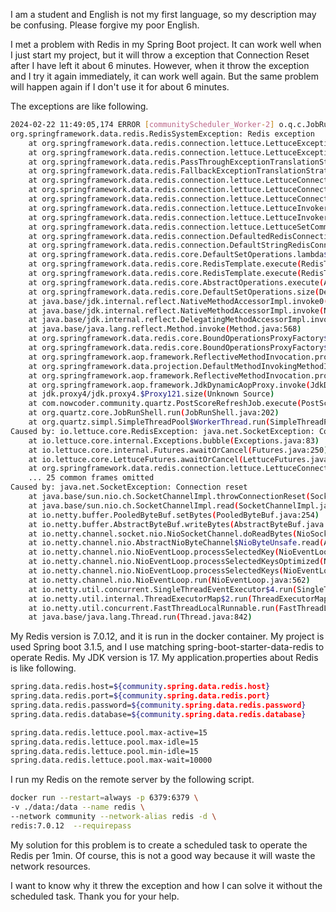 I am a student and English is not my first language, so my description may be confusing. Please forgive my poor English. 

I met a problem with Redis in my Spring Boot project. It can work well when I just start my project, but it will throw a exception that Connection Reset after I have left it about 6 minutes. However, when it throw the exception and I try it again immediately, it can work well again. But the same problem will happen again if I don't use it for about 6 minutes. 

The exceptions are like following.

```sh
2024-02-22 11:49:05,174 ERROR [communityScheduler_Worker-2] o.q.c.JobRunShell [JobRunShell.java:211] Job communityJobGroup.postScoreRefreshJob threw an unhandled Exception: 
org.springframework.data.redis.RedisSystemException: Redis exception
	at org.springframework.data.redis.connection.lettuce.LettuceExceptionConverter.convert(LettuceExceptionConverter.java:72)
	at org.springframework.data.redis.connection.lettuce.LettuceExceptionConverter.convert(LettuceExceptionConverter.java:41)
	at org.springframework.data.redis.PassThroughExceptionTranslationStrategy.translate(PassThroughExceptionTranslationStrategy.java:40)
	at org.springframework.data.redis.FallbackExceptionTranslationStrategy.translate(FallbackExceptionTranslationStrategy.java:38)
	at org.springframework.data.redis.connection.lettuce.LettuceConnection.convertLettuceAccessException(LettuceConnection.java:256)
	at org.springframework.data.redis.connection.lettuce.LettuceConnection.await(LettuceConnection.java:969)
	at org.springframework.data.redis.connection.lettuce.LettuceConnection.lambda$doInvoke$4(LettuceConnection.java:826)
	at org.springframework.data.redis.connection.lettuce.LettuceInvoker$Synchronizer.invoke(LettuceInvoker.java:665)
	at org.springframework.data.redis.connection.lettuce.LettuceInvoker.just(LettuceInvoker.java:94)
	at org.springframework.data.redis.connection.lettuce.LettuceSetCommands.sCard(LettuceSetCommands.java:63)
	at org.springframework.data.redis.connection.DefaultedRedisConnection.sCard(DefaultedRedisConnection.java:824)
	at org.springframework.data.redis.connection.DefaultStringRedisConnection.sCard(DefaultStringRedisConnection.java:755)
	at org.springframework.data.redis.core.DefaultSetOperations.lambda$size$17(DefaultSetOperations.java:264)
	at org.springframework.data.redis.core.RedisTemplate.execute(RedisTemplate.java:406)
	at org.springframework.data.redis.core.RedisTemplate.execute(RedisTemplate.java:373)
	at org.springframework.data.redis.core.AbstractOperations.execute(AbstractOperations.java:97)
	at org.springframework.data.redis.core.DefaultSetOperations.size(DefaultSetOperations.java:264)
	at java.base/jdk.internal.reflect.NativeMethodAccessorImpl.invoke0(Native Method)
	at java.base/jdk.internal.reflect.NativeMethodAccessorImpl.invoke(NativeMethodAccessorImpl.java:77)
	at java.base/jdk.internal.reflect.DelegatingMethodAccessorImpl.invoke(DelegatingMethodAccessorImpl.java:43)
	at java.base/java.lang.reflect.Method.invoke(Method.java:568)
	at org.springframework.data.redis.core.BoundOperationsProxyFactory$BoundOperationsMethodInterceptor.doInvoke(BoundOperationsProxyFactory.java:177)
	at org.springframework.data.redis.core.BoundOperationsProxyFactory$BoundOperationsMethodInterceptor.invoke(BoundOperationsProxyFactory.java:148)
	at org.springframework.aop.framework.ReflectiveMethodInvocation.proceed(ReflectiveMethodInvocation.java:184)
	at org.springframework.data.projection.DefaultMethodInvokingMethodInterceptor.invoke(DefaultMethodInvokingMethodInterceptor.java:72)
	at org.springframework.aop.framework.ReflectiveMethodInvocation.proceed(ReflectiveMethodInvocation.java:184)
	at org.springframework.aop.framework.JdkDynamicAopProxy.invoke(JdkDynamicAopProxy.java:244)
	at jdk.proxy4/jdk.proxy4.$Proxy121.size(Unknown Source)
	at com.nowcoder.community.quartz.PostScoreRefreshJob.execute(PostScoreRefreshJob.java:63)
	at org.quartz.core.JobRunShell.run(JobRunShell.java:202)
	at org.quartz.simpl.SimpleThreadPool$WorkerThread.run(SimpleThreadPool.java:573)
Caused by: io.lettuce.core.RedisException: java.net.SocketException: Connection reset
	at io.lettuce.core.internal.Exceptions.bubble(Exceptions.java:83)
	at io.lettuce.core.internal.Futures.awaitOrCancel(Futures.java:250)
	at io.lettuce.core.LettuceFutures.awaitOrCancel(LettuceFutures.java:74)
	at org.springframework.data.redis.connection.lettuce.LettuceConnection.await(LettuceConnection.java:967)
	... 25 common frames omitted
Caused by: java.net.SocketException: Connection reset
	at java.base/sun.nio.ch.SocketChannelImpl.throwConnectionReset(SocketChannelImpl.java:394)
	at java.base/sun.nio.ch.SocketChannelImpl.read(SocketChannelImpl.java:426)
	at io.netty.buffer.PooledByteBuf.setBytes(PooledByteBuf.java:254)
	at io.netty.buffer.AbstractByteBuf.writeBytes(AbstractByteBuf.java:1132)
	at io.netty.channel.socket.nio.NioSocketChannel.doReadBytes(NioSocketChannel.java:357)
	at io.netty.channel.nio.AbstractNioByteChannel$NioByteUnsafe.read(AbstractNioByteChannel.java:151)
	at io.netty.channel.nio.NioEventLoop.processSelectedKey(NioEventLoop.java:788)
	at io.netty.channel.nio.NioEventLoop.processSelectedKeysOptimized(NioEventLoop.java:724)
	at io.netty.channel.nio.NioEventLoop.processSelectedKeys(NioEventLoop.java:650)
	at io.netty.channel.nio.NioEventLoop.run(NioEventLoop.java:562)
	at io.netty.util.concurrent.SingleThreadEventExecutor$4.run(SingleThreadEventExecutor.java:997)
	at io.netty.util.internal.ThreadExecutorMap$2.run(ThreadExecutorMap.java:74)
	at io.netty.util.concurrent.FastThreadLocalRunnable.run(FastThreadLocalRunnable.java:30)
	at java.base/java.lang.Thread.run(Thread.java:842)
```



My Redis version is 7.0.12, and it is run in the docker container. My project is used Spring boot 3.1.5, and I use matching spring-boot-starter-data-redis to operate Redis. My JDK version is 17. My application.properties about Redis is like following.

```sh
spring.data.redis.host=${community.spring.data.redis.host}
spring.data.redis.port=${community.spring.data.redis.port}
spring.data.redis.password=${community.spring.data.redis.password}
spring.data.redis.database=${community.spring.data.redis.database}

spring.data.redis.lettuce.pool.max-active=15
spring.data.redis.lettuce.pool.max-idle=15
spring.data.redis.lettuce.pool.min-idle=15
spring.data.redis.lettuce.pool.max-wait=10000
```

I run my Redis on the remote server by the following script.

```sh
docker run --restart=always -p 6379:6379 \
-v ./data:/data --name redis \
--network community --network-alias redis -d \
redis:7.0.12  --requirepass 
```

My solution for this problem is to create a scheduled task to operate the Redis per 1min. Of course, this is not a good way because it will waste the network resources.

I want to know why it threw the exception and how I can solve it without the scheduled task. Thank you for your help.